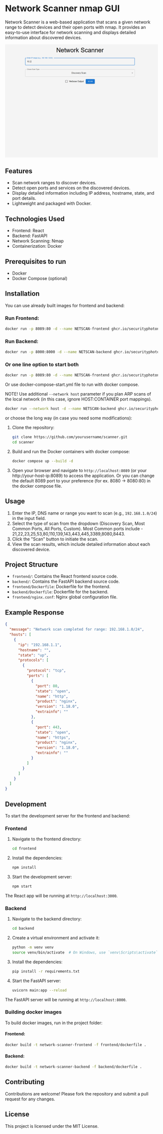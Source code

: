 # Network Scanner nmap GUI

Network Scanner is a web-based application that scans a given network range to detect devices and their open ports with nmap. It provides an easy-to-use interface for network scanning and displays detailed information about discovered devices.

![Image](/media/scanner-b.gif) 

## Features

- Scan network ranges to discover devices.
- Detect open ports and services on the discovered devices.
- Display detailed information including IP address, hostname, state, and port details.
- Lightweight and packaged with Docker.

## Technologies Used

- Frontend: React
- Backend: FastAPI
- Network Scanning: Nmap
- Containerization: Docker

## Prerequisites to run

- Docker
- Docker Compose (optional)

## Installation

You can use already built images for frontend and backend:

### Run Frontend:
```bash
docker run -p 8089:80 -d --name NETSCAN-frontend ghcr.io/securityphoton/nmap-gui-frontend:latest
```

### Run Backend:
```bash
docker run -p 8000:8000 -d --name NETSCAN-backend ghcr.io/securityphoton/nmap-gui-backend:latest
```
### Or one line option to start both
```bash
docker run -p 8089:80 -d --name NETSCAN-frontend ghcr.io/securityphoton/nmap-gui-frontend:latest && docker run -p 8000:8000 -d --name NETSCAN-backend ghcr.io/securityphoton/nmap-gui-backend:latest
```
 Or use docker-compose-start.yml file to run with docker compose.

NOTE!
Use additional `--network host` parameter if you plan ARP scans of the local network (in this case, ignore HOST:CONTAINER port mappings).
```bash
docker run --network host -d --name NETSCAN-backend ghcr.io/securityphoton/nmap-gui-backend:latest
```

or choose the long way (in case you need some modifications):

1. Clone the repository:
    ```bash
    git clone https://github.com/yourusername/scanner.git
    cd scanner
    ```

2. Build and run the Docker containers with docker compose:
    ```bash
    docker compose up --build -d
    ```

3. Open your browser and navigate to `http://localhost:8089` (or your http://your-host-ip:8089) to access the application. Or you can change the default 8089 port to your preference (for ex. 8080 -> 8080:80) in the docker compose file.

## Usage

1. Enter the IP, DNS name or range you want to scan (e.g., `192.168.1.0/24`) in the input field.
2. Select the type of scan from the dropdown (Discovery Scan, Most Common Ports, All Ports, Custom).
Most Common ports include - 21,22,23,25,53,80,110,139,143,443,445,3389,8080,8443.
3. Click the "Scan" button to initiate the scan.
4. View the scan results, which include detailed information about each discovered device.

## Project Structure

- `frontend/`: Contains the React frontend source code.
- `backend/`: Contains the FastAPI backend source code.
- `frontend/Dockerfile`: Dockerfile for the frontend.
- `backend/Dockerfile`: Dockerfile for the backend.
- `frontend/nginx.conf`: Nginx global configuration file.

## Example Response

```json
{
  "message": "Network scan completed for range: 192.168.1.0/24",
  "hosts": [
    {
      "ip": "192.168.1.1",
      "hostname": "",
      "state": "up",
      "protocols": [
        {
          "protocol": "tcp",
          "ports": [
            {
              "port": 80,
              "state": "open",
              "name": "http",
              "product": "nginx",
              "version": "1.18.0",
              "extrainfo": ""
            },
            {
              "port": 443,
              "state": "open",
              "name": "https",
              "product": "nginx",
              "version": "1.18.0",
              "extrainfo": ""
            }
          ]
        }
      ]
    }
  ]
}
```

## Development

To start the development server for the frontend and backend:

### Frontend

1. Navigate to the frontend directory:
    ```bash
    cd frontend
    ```

2. Install the dependencies:
    ```bash
    npm install
    ```

3. Start the development server:
    ```bash
    npm start
    ```

The React app will be running at `http://localhost:3000`.

### Backend

1. Navigate to the backend directory:
    ```bash
    cd backend
    ```

2. Create a virtual environment and activate it:
    ```bash
    python -m venv venv
    source venv/bin/activate  # On Windows, use `venv\Scripts\activate`
    ```

3. Install the dependencies:
    ```bash
    pip install -r requirements.txt
    ```

4. Start the FastAPI server:
    ```bash
    uvicorn main:app --reload
    ```

The FastAPI server will be running at `http://localhost:8000`.

### Building docker images

To build docker images, run in the project folder:

#### Frontend:
```bash
docker build -t network-scanner-frontend -f frontend/dockerfile .
```

#### Backend:
```bash
docker build -t network-scanner-backend -f backend/dockerfile .
```


## Contributing

Contributions are welcome! Please fork the repository and submit a pull request for any changes.

## License

This project is licensed under the MIT License.

